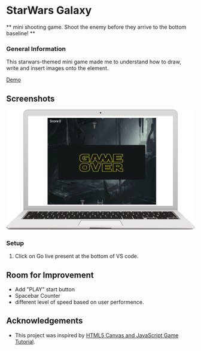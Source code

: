 # StarWars Galaxy

** mini shooting game. Shoot the enemy before they arrive to the bottom baseline! **

### General Information

This starwars-themed mini game made me to understand how to draw, write and insert images onto the <canvas> element.

[Demo](https://clairegame.netlify.app/)

## Screenshots

![ScreenShot](./image/shootingGame.jpg)

### Setup

1. Click on Go live present at the bottom of VS code.

## Room for Improvement

- Add "PLAY" start button
- Spacebar Counter
- different level of speed based on user performence.

## Acknowledgements

- This project was inspired by [HTML5 Canvas and JavaScript Game Tutorial](https://youtu.be/eI9idPTT0c4).
